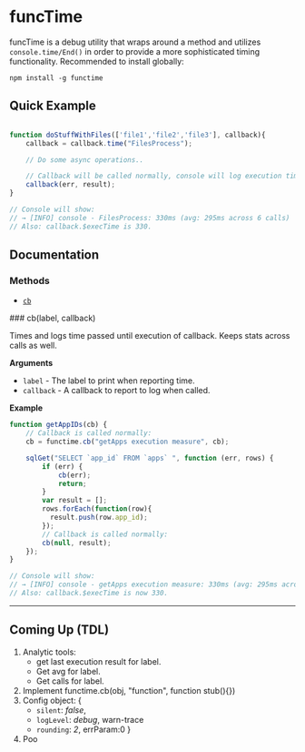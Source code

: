 # funcTime

funcTime is a debug utility that wraps around a method and utilizes `console.time/End()`
in order to provide a more sophisticated timing functionality.
Recommended to install globally:

    npm install -g functime

## Quick Example

```javascript

function doStuffWithFiles(['file1','file2','file3'], callback){
    callback = callback.time("FilesProcess");

    // Do some async operations..

    // Callback will be called normally, console will log execution time for doStuffWithFiles().
    callback(err, result);
}

// Console will show:
// → [INFO] console - FilesProcess: 330ms (avg: 295ms across 6 calls)
// Also: callback.$execTime is 330.

```


## Documentation

### Methods

* [`cb`](#cb)

<a name="cb" />
### cb(label, callback)

Times and logs time passed until execution of callback.
Keeps stats across calls as well.

__Arguments__

* `label` - The label to print when reporting time.
* `callback` - A callback to report to log when called.

__Example__


```js
function getAppIDs(cb) {
    // Callback is called normally:
    cb = functime.cb("getApps execution measure", cb);

    sqlGet("SELECT `app_id` FROM `apps` ", function (err, rows) {
        if (err) {
            cb(err);
            return;
        }
        var result = [];
        rows.forEach(function(row){
          result.push(row.app_id);
        });
        // Callback is called normally:
        cb(null, result);
    });
}

// Console will show:
// → [INFO] console - getApps execution measure: 330ms (avg: 295ms across 6 calls)
// Also: callback.$execTime is now 330.

```

---------------------------------------

## Coming Up (TDL)

1. Analytic tools:
   * get last execution result for label.
   * Get avg for label.
   * Get calls for label.
2. Implement functime.cb(obj, "function", function stub(){})
3. Config object: {
   * `silent`: _false_,
   * `logLevel`: _debug_, warn-trace
   * `rounding`: _2_, errParam:0
}
4. Poo